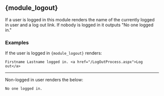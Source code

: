 ## {module_logout}

If a user is logged in this module renders the name of the currently logged in user and a log out link. If nobody is logged in it outputs "No one logged in."

### Examples

If the user is logged in `{module_logout}` renders:

`Firstname Lastname logged in. <a href="/LogOutProcess.aspx">Log out</a>`

***

Non-logged in user renders the below:

`No one logged in.`
